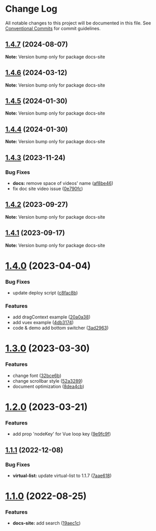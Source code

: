 # Change Log

All notable changes to this project will be documented in this file.
See [Conventional Commits](https://conventionalcommits.org) for commit guidelines.

## [1.4.7](https://github.com/phphe/he-tree/compare/docs-site@1.4.6...docs-site@1.4.7) (2024-08-07)

**Note:** Version bump only for package docs-site





## [1.4.6](https://github.com/phphe/he-tree/compare/docs-site@1.4.5...docs-site@1.4.6) (2024-03-12)

**Note:** Version bump only for package docs-site





## [1.4.5](https://github.com/phphe/he-tree/compare/docs-site@1.4.4...docs-site@1.4.5) (2024-01-30)

**Note:** Version bump only for package docs-site





## [1.4.4](https://github.com/phphe/he-tree/compare/docs-site@1.4.3...docs-site@1.4.4) (2024-01-30)

**Note:** Version bump only for package docs-site





## [1.4.3](https://github.com/phphe/he-tree/compare/docs-site@1.4.2...docs-site@1.4.3) (2023-11-24)


### Bug Fixes

* **docs:** remove space of videos' name ([af8be46](https://github.com/phphe/he-tree/commit/af8be46cc8e8846809142cc1f3881597b677b5a6))
* fix doc site video issue ([0e790fc](https://github.com/phphe/he-tree/commit/0e790fcefe1e1c0c88bbf2d8af762be0620c3530))





## [1.4.2](https://github.com/phphe/he-tree/compare/docs-site@1.4.1...docs-site@1.4.2) (2023-09-27)

**Note:** Version bump only for package docs-site





## [1.4.1](https://github.com/phphe/he-tree/compare/docs-site@1.4.0...docs-site@1.4.1) (2023-09-17)

**Note:** Version bump only for package docs-site





# [1.4.0](https://github.com/phphe/he-tree/compare/docs-site@1.3.0...docs-site@1.4.0) (2023-04-04)


### Bug Fixes

* update deploy script ([c8fac8b](https://github.com/phphe/he-tree/commit/c8fac8b908ee70efe65c20a5af17c62735eccf77))


### Features

* add dragContext example ([20a0a38](https://github.com/phphe/he-tree/commit/20a0a389c9656f85a442716cf71d23768640a89d))
* add vuex example ([4db3174](https://github.com/phphe/he-tree/commit/4db3174498b176a095f008f6fdb91d9e97d1a7ea))
* code & demo add bottom switcher ([3ad2963](https://github.com/phphe/he-tree/commit/3ad2963bac9e8d3af0813dd8b82226cf293eef6d))





# [1.3.0](https://github.com/phphe/he-tree/compare/docs-site@1.2.0...docs-site@1.3.0) (2023-03-30)


### Features

* change font ([32bce6b](https://github.com/phphe/he-tree/commit/32bce6b853f8502d72615540257004353424ebad))
* change scrollbar style ([52a3289](https://github.com/phphe/he-tree/commit/52a328906a5a5a9e2afc925d7519541ef0816a8f))
* document optimization ([8dea4cb](https://github.com/phphe/he-tree/commit/8dea4cb272ef8f86a26c4eae115871e513fa7a61))





# [1.2.0](https://github.com/phphe/he-tree/compare/docs-site@1.1.1...docs-site@1.2.0) (2023-03-21)


### Features

* add prop 'nodeKey' for Vue loop key ([9e9fc9f](https://github.com/phphe/he-tree/commit/9e9fc9fde6c3d9f8a39862057326a574eea98c30))





## [1.1.1](https://github.com/phphe/he-tree/compare/docs-site@1.1.0...docs-site@1.1.1) (2022-12-08)


### Bug Fixes

* **virtual-list:** update virtual-list to 1.1.7 ([7aae618](https://github.com/phphe/he-tree/commit/7aae61836d3a58e3e2a32826316b46b561a76563))





# [1.1.0](https://github.com/phphe/he-tree/compare/docs-site@1.0.6...docs-site@1.1.0) (2022-08-25)


### Features

* **docs-site:** add search ([19aec1c](https://github.com/phphe/he-tree/commit/19aec1c6a616b35763b2bc3cae717e6486adead3))
